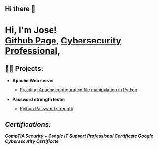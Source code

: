 ## Hi there 👋

<h1>Hi, I'm Jose! <br/><a href="[https://github.com/joshmadakor1](https://github.com/JoseN2)">Github Page</a>, <a href="https://www.linkedin.com/in/jose-navarro-guerrero-9860bb218/">Cybersecurity Professional</a>, 

<h2>👨‍💻 Projects:</h2>

- <b> Apache Web server</b>
  - [Praciting Apache configuration file manipulation in Python](https://github.com/JoseN2/Apache-Config)
    
- <b>Password strength tester</b>
  - [Python Password strength ](https://github.com/JoseN2/Password-Strength) <b><i>

<h2> Certifications:</h2>
<b>CompTIA Security + </b>
<b>Google IT Support Professional Certificate </b>
<b>Google Cybersecurity Certificate </b>





 <!-- this is hidden 
# - <b> (.NET Desktop Applications)</b>
# - [Ransomware Proof of Concept (Encrypter)](https://github.com/joshmadakor1/EncrypterPOC)
 # - [Ransomware Proof of Concept (Decrypter)](https://github.com/joshmadakor1/DecrypterPOC)
 # - [Keylogger with Email Capability](https://github.com/joshmadakor1/Key-Logger-With-Email)





# <h2> 🤳 Connect with me:</h2>

# [<img align="left" alt="JoshMadakor | YouTube" width="22px" src="https://cdn.jsdelivr.net/npm/simple-icons@v3/icons/youtube.svg" />][youtube]
# [<img align="left" alt="JoshMadakor | Twitter" width="22px" src="https://cdn.jsdelivr.net/npm/simple-icons@v3/icons/twitter.svg" />][twitter]
# [<img align="left" alt="JoshMadakor | LinkedIn" width="22px" src="https://cdn.jsdelivr.net/npm/simple-icons@v3/icons/linkedin.svg" />][linkedin]
# [<img align="left" alt="JoshMadakor | Instagram" width="22px" src="https://cdn.jsdelivr.net/npm/simple-icons@v3/icons/instagram.svg" />][instagram]

** [twitter]: https://twitter.com/joshmadakor **
# [youtube]: https://www.youtube.com/c/joshmadakor
# [instagram]: https://www.instagram.com/joshmadakor/
# [linkedin]: https://linkedin.com/in/joshmadakor
  
-->

